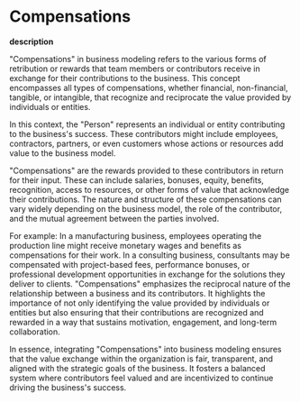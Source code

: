 # Compensations

**description**

"Compensations" in business modeling refers to the various forms of retribution or rewards that team members or contributors receive in exchange for their contributions to the business. This concept encompasses all types of compensations, whether financial, non-financial, tangible, or intangible, that recognize and reciprocate the value provided by individuals or entities.

In this context, the "Person" represents an individual or entity contributing to the business's success. These contributors might include employees, contractors, partners, or even customers whose actions or resources add value to the business model.

"Compensations" are the rewards provided to these contributors in return for their input. These can include salaries, bonuses, equity, benefits, recognition, access to resources, or other forms of value that acknowledge their contributions. The nature and structure of these compensations can vary widely depending on the business model, the role of the contributor, and the mutual agreement between the parties involved.

For example: In a manufacturing business, employees operating the production line might receive monetary wages and benefits as compensations for their work. In a consulting business, consultants may be compensated with project-based fees, performance bonuses, or professional development opportunities in exchange for the solutions they deliver to clients. "Compensations" emphasizes the reciprocal nature of the relationship between a business and its contributors. It highlights the importance of not only identifying the value provided by individuals or entities but also ensuring that their contributions are recognized and rewarded in a way that sustains motivation, engagement, and long-term collaboration.

In essence, integrating "Compensations" into business modeling ensures that the value exchange within the organization is fair, transparent, and aligned with the strategic goals of the business. It fosters a balanced system where contributors feel valued and are incentivized to continue driving the business's success.